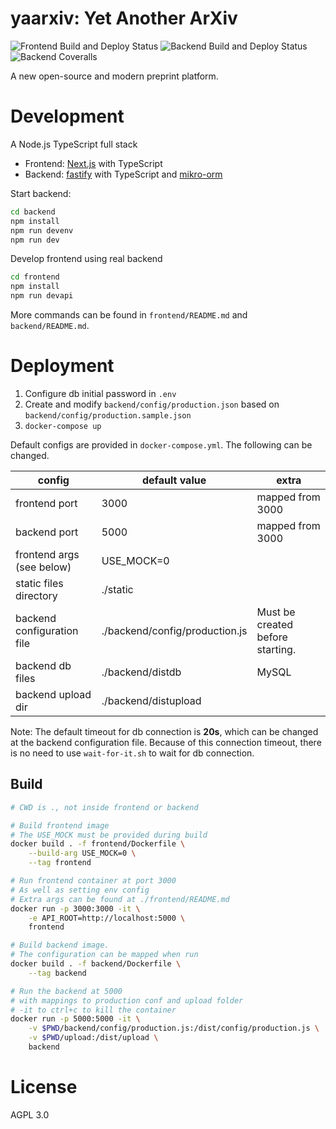 # yaarxiv: Yet Another ArXiv

![Frontend Build and Deploy Status](https://img.shields.io/github/workflow/status/ddadaal/yaarxiv/Build%20and%20Publish%20frontend?label=Frontend%20Build%20and%20Deploy&style=flat-square)
![Backend Build and Deploy Status](https://img.shields.io/github/workflow/status/ddadaal/yaarxiv/Build%20and%20Publish%20backend?label=Backend%20Build%20and%20Deploy&style=flat-square)
![Backend Coveralls](https://img.shields.io/coveralls/github/ddadaal/yaarxiv?label=Backend%20Test%20Coverage&style=flat-square)

A new open-source and modern preprint platform.

# Development

A Node.js TypeScript full stack

- Frontend: [Next.js](https://nextjs.org/) with TypeScript
- Backend: [fastify](https://www.fastify.io/) with TypeScript and [mikro-orm](https://mikro-orm.io)

Start backend:

```bash
cd backend
npm install
npm run devenv
npm run dev
```

Develop frontend using real backend

```bash
cd frontend
npm install
npm run devapi
```

More commands can be found in `frontend/README.md` and `backend/README.md`.

# Deployment

1. Configure db initial password in `.env`
1. Create and modify `backend/config/production.json` based on `backend/config/production.sample.json`
2. `docker-compose up`

Default configs are provided in `docker-compose.yml`. The following can be changed.

| config                     | default value                  | extra                            |
| -------------------------- | ------------------------------ | -------------------------------- |
| frontend port              | 3000                           | mapped from 3000                 |
| backend port               | 5000                           | mapped from 3000                 |
| frontend args (see below)  | USE_MOCK=0                     |                                  |
| static files directory     | ./static                       |                                  |
| backend configuration file | ./backend/config/production.js | Must be created before starting. |
| backend db files           | ./backend/distdb               | MySQL                            |
| backend upload dir         | ./backend/distupload           |                                  |

Note: The default timeout for db connection is **20s**, which can be changed at the backend configuration file. Because of this connection timeout, there is no need to use `wait-for-it.sh` to wait for db connection.

## Build

```bash
# CWD is ., not inside frontend or backend

# Build frontend image 
# The USE_MOCK must be provided during build
docker build . -f frontend/Dockerfile \
    --build-arg USE_MOCK=0 \
    --tag frontend

# Run frontend container at port 3000
# As well as setting env config
# Extra args can be found at ./frontend/README.md
docker run -p 3000:3000 -it \
    -e API_ROOT=http://localhost:5000 \
    frontend

# Build backend image. 
# The configuration can be mapped when run
docker build . -f backend/Dockerfile \
    --tag backend

# Run the backend at 5000
# with mappings to production conf and upload folder
# -it to ctrl+c to kill the container
docker run -p 5000:5000 -it \
    -v $PWD/backend/config/production.js:/dist/config/production.js \
    -v $PWD/upload:/dist/upload \
    backend

```

# License

AGPL 3.0

